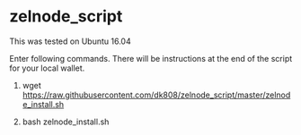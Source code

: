 # zelnode_script
This was tested on Ubuntu 16.04 

Enter following commands. There will be instructions at the end of the script for your local wallet.

1)  wget https://raw.githubusercontent.com/dk808/zelnode_script/master/zelnode_install.sh

2)  bash zelnode_install.sh
